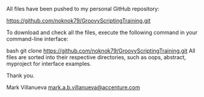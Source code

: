 All files have been pushed to my personal GitHub repository:

https://github.com/noknok79/GroovyScriptingTraining.git

To download and check all the files, execute the following command in your command-line interface:

bash
git clone https://github.com/noknok79/GroovyScriptingTraining.git
All files are sorted into their respective directories, such as oops, abstract, myproject for interface examples.

Thank you.

Mark Villanueva mark.a.b.villanueva@accenture.com
